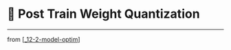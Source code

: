 # 💊 Post Train Weight Quantization

---
from [[_12-2-model-optim]]

[//begin]: # "Autogenerated link references for markdown compatibility"
[_12-2-model-optim]: _12-2-model-optim.md "💊 Model Optim"
[//end]: # "Autogenerated link references"